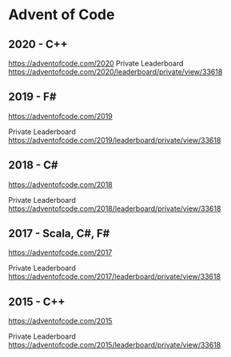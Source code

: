 # Advent of Code
## 2020 - C++
https://adventofcode.com/2020
Private Leaderboard
https://adventofcode.com/2020/leaderboard/private/view/33618

## 2019 - F#
https://adventofcode.com/2019

Private Leaderboard
https://adventofcode.com/2019/leaderboard/private/view/33618

## 2018 - C#
https://adventofcode.com/2018

Private Leaderboard
https://adventofcode.com/2018/leaderboard/private/view/33618

## 2017 - Scala, C#, F#
https://adventofcode.com/2017

Private Leaderboard
https://adventofcode.com/2017/leaderboard/private/view/33618

## 2015 - C++
https://adventofcode.com/2015

Private Leaderboard
https://adventofcode.com/2015/leaderboard/private/view/33618